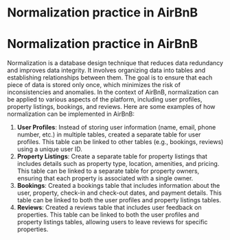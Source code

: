 Normalization practice in AirBnB 
========================
# Normalization practice in AirBnB
Normalization is a database design technique that reduces data redundancy and improves data integrity. It involves organizing data into tables and establishing relationships between them. The goal is to ensure that each piece of data is stored only once, which minimizes the risk of inconsistencies and anomalies.
In the context of AirBnB, normalization can be applied to various aspects of the platform, including user profiles, property listings, bookings, and reviews. Here are some examples of how normalization can be implemented in AirBnB:
1. **User Profiles**: Instead of storing user information (name, email, phone number, etc.) in multiple tables, created a separate table for user profiles. This table can be linked to other tables (e.g., bookings, reviews) using a unique user ID.
2. **Property Listings**: Create a separate table for property listings that includes details such as property type, location, amenities, and pricing. This table can be linked to a separate table for property owners, ensuring that each property is associated with a single owner.
3. **Bookings**: Created a bookings table that includes information about the user, property, check-in and check-out dates, and payment details. This table can be linked to both the user profiles and property listings tables.
4. **Reviews**: Created a reviews table that includes user feedback on properties. This table can be linked to both the user profiles and property listings tables, allowing users to leave reviews for specific properties.